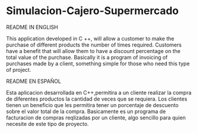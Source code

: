 # Simulacion-Cajero-Supermercado

README IN ENGLISH


This application developed in C ++, will allow a customer to make the purchase of different products the number of times required.
Customers have a benefit that will allow them to have a discount percentage on the total value of the purchase. Basically it is a program
of invoicing of purchases made by a client, something simple for those who need this type of project.


README EN ESPAÑOL

Esta aplicacion desarrollada en C++,permitira a un cliente realizar la compra de diferentes productos la cantidad de veces que se requiera. 
Los clientes tienen un beneficio que les permitira tener un porcentaje de descuento sobre el valor total de la compra. Basicamente es un programa
de facturacion de compras reqlizadas por un cliente, algo sencillo para quien necesite de este tipo de proyecto.
